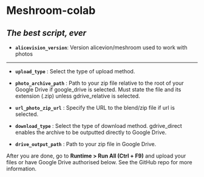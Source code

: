 # Meshroom-colab
## _The best  script, ever_

* **`alicevision_version`**: Version alicevion/meshroom used to work with photos

---

* **`upload_type`** : Select the type of upload method.

* **`photo_archive_path`** : Path to your zip file relative to the root of your Google Drive if google_drive is selected. Must state the file and its extension (.zip) unless gdrive_relative is selected.

* **`url_photo_zip_url`** : Specify the URL to the blend/zip file if url is selected.

* **`download_type`** : Select the type of download method. gdrive_direct enables the archive to be outputted directly to Google Drive.

* **`drive_output_path`** : Path to your zip file in Google Drive.

After you are done, go to **Runtime > Run All (Ctrl + F9)** and upload your files or have Google Drive authorised below. See the GitHub repo for more information.
